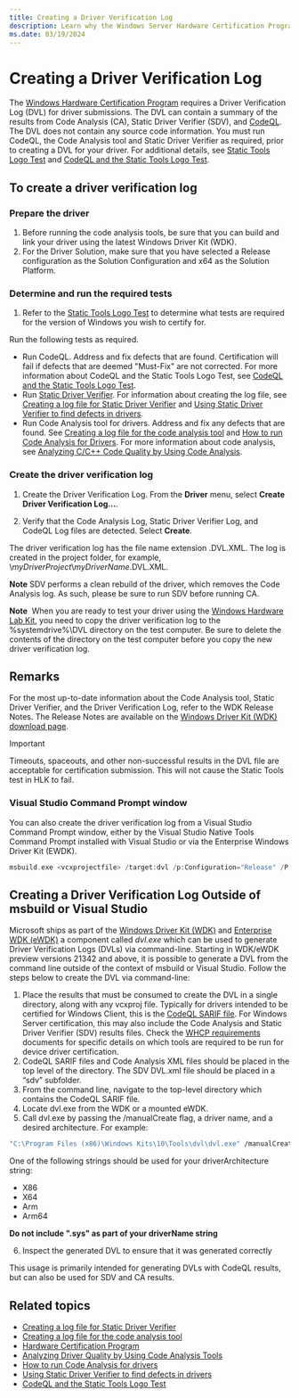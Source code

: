 ```yaml
---
title: Creating a Driver Verification Log
description: Learn why the Windows Server Hardware Certification Program requires a Driver Verification Log (DVL) for all applicable driver submissions.
ms.date: 03/19/2024
---
```


# Creating a Driver Verification Log

The [Windows Hardware Certification Program](/windows-hardware/design/compatibility/) requires a Driver Verification Log (DVL) for driver submissions. The DVL can contain a summary of the results from Code Analysis (CA), Static Driver Verifier (SDV), and [CodeQL](../devtest/static-tools-and-codeql.md). The DVL does not contain any source code information. You must run CodeQL, the Code Analysis tool and Static Driver Verifier as required, prior to creating a DVL for your driver. For additional details, see [Static Tools Logo Test](/windows-hardware/test/hlk/testref/6ab6df93-423c-4af6-ad48-8ea1049155ae) and [CodeQL and the Static Tools Logo Test](../devtest/static-tools-and-codeql.md).

## To create a driver verification log

### Prepare the driver

1. Before running the code analysis tools, be sure that you can build and link your driver using the latest Windows Driver Kit (WDK).
2. For the Driver Solution, make sure that you have selected a Release configuration as the Solution Configuration and x64 as the Solution Platform.

### Determine and run the required tests

1. Refer to the [Static Tools Logo Test](/windows-hardware/test/hlk/testref/6ab6df93-423c-4af6-ad48-8ea1049155ae) to determine what tests are required for the version of Windows you wish to certify for.

Run the following tests as required.

- Run CodeQL.  Address and fix defects that are found.  Certification will fail if defects that are deemed "Must-Fix" are not corrected.  For more information about CodeQL and the Static Tools Logo Test, see [CodeQL and the Static Tools Logo Test](../devtest/static-tools-and-codeql.md).
- Run [Static Driver Verifier](../devtest/static-driver-verifier.md). For information about creating the log file, see [Creating a log file for Static Driver Verifier](creating-a-log-file-for-static-driver-verifier.md) and [Using Static Driver Verifier to find defects in drivers](../devtest/using-static-driver-verifier-to-find-defects-in-drivers.md).
- Run Code Analysis tool for drivers. Address and fix any defects that are found. See [Creating a log file for the code analysis tool](creating-a-log-file-for-the-code-analysis-tool.md) and [How to run Code Analysis for Drivers](../devtest/how-to-run-code-analysis-for-drivers.md). For more information about code analysis, see [Analyzing C/C++ Code Quality by Using Code Analysis](/previous-versions/visualstudio/visual-studio-2013/dd264897(v=vs.120)).

### Create the driver verification log

1. Create the Driver Verification Log. From the **Driver** menu, select **Create Driver Verification Log...**.

2. Verify that the Code Analysis Log, Static Driver Verifier Log, and CodeQL Log files are detected. Select **Create**.

The driver verification log has the file name extension .DVL.XML. The log is created in the project folder, for example, \\*myDriverProject*\\*myDriverName*.DVL.XML.

**Note**  SDV performs a clean rebuild of the driver, which removes the Code Analysis log.  As such, please be sure to run SDV before running CA.

**Note**  When you are ready to test your driver using the [Windows Hardware Lab Kit](/windows-hardware/test/hlk/), you need to copy the driver verification log to the %systemdrive%\\DVL directory on the test computer. Be sure to delete the contents of the directory on the test computer before you copy the new driver verification log.

## Remarks

For the most up-to-date information about the Code Analysis tool, Static Driver Verifier, and the Driver Verification Log, refer to the WDK Release Notes. The Release Notes are available on the [Windows Driver Kit (WDK) download page](https://go.microsoft.com/fwlink/p/?linkid=254897).

>[!IMPORTANT]
> Timeouts, spaceouts, and other non-successful results in the DVL file are acceptable for certification submission. This will not cause the Static Tools test in HLK to fail.

### Visual Studio Command Prompt window

You can also create the driver verification log from a Visual Studio Command Prompt window, either by the Visual Studio Native Tools Command Prompt installed with Visual Studio or via the Enterprise Windows Driver Kit (EWDK). 

```cpp
msbuild.exe <vcxprojectfile> /target:dvl /p:Configuration="Release" /P:Platform=x64
```

## Creating a Driver Verification Log Outside of msbuild or Visual Studio

Microsoft ships as part of the [Windows Driver Kit (WDK)](../download-the-wdk.md) and [Enterprise WDK (eWDK)](../download-the-wdk.md#download-icon-for-ewdk-enterprise-wdk-ewdk) a component called *dvl.exe* which can be used to generate Driver Verification Logs (DVLs) via command-line.  Starting in WDK/eWDK preview versions 21342 and above, it is possible to generate a DVL from the command line outside of the context of msbuild or Visual Studio. Follow the steps below to create the DVL via command-line:

1. Place the results that must be consumed to create the DVL in a single directory, along with any vcxproj file.  Typically for drivers intended to be certified for Windows Client, this is the [CodeQL SARIF file](../devtest/static-tools-and-codeql.md#3-perform-analysis).  For Windows Server certification, this may also include the Code Analysis and Static Driver Verifier (SDV) results files.  Check the [WHCP requirements](/windows-hardware/design/compatibility/whcp-specifications-policies) documents for specific details on which tools are required to be run for device driver certification.
2. CodeQL SARIF files and Code Analysis XML files should be placed in the top level of the directory.  The SDV DVL.xml file should be placed in a “sdv” subfolder.
3. From the command line, navigate to the top-level directory which contains the CodeQL SARIF file.
4. Locate dvl.exe from the WDK or a mounted eWDK.
5. Call dvl.exe by passing the /manualCreate flag, a driver name, and a desired architecture. For example:

```cmd
"C:\Program Files (x86)\Windows Kits\10\Tools\dvl\dvl.exe" /manualCreate <driverName> <driverArchitecture>
```

One of the following strings should be used for your driverArchitecture string:

- X86
- X64
- Arm
- Arm64

**Do not include ".sys" as part of your driverName string**

6. Inspect the generated DVL to ensure that it was generated correctly

This usage is primarily intended for generating DVLs with CodeQL results, but can also be used for SDV and CA results.  

## Related topics

* [Creating a log file for Static Driver Verifier](creating-a-log-file-for-static-driver-verifier.md)
* [Creating a log file for the code analysis tool](creating-a-log-file-for-the-code-analysis-tool.md)
* [Hardware Certification Program](/previous-versions/windows/hardware/hck/jj124227(v=vs.85))
* [Analyzing Driver Quality by Using Code Analysis Tools](analyzing-driver-quality-by-using-code-analysis-tools.md)
* [How to run Code Analysis for drivers](../devtest/how-to-run-code-analysis-for-drivers.md)
* [Using Static Driver Verifier to find defects in drivers](../devtest/using-static-driver-verifier-to-find-defects-in-drivers.md)
* [CodeQL and the Static Tools Logo Test](../devtest/static-tools-and-codeql.md)
